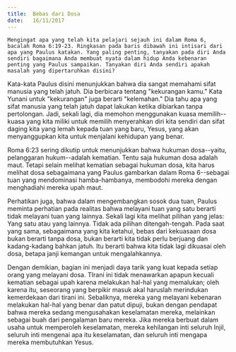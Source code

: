 ```yaml
---
title:  Bebas dari Dosa
date:   16/11/2017
---
```


`Mengingat apa yang telah kita pelajari sejauh ini dalam Roma 6, bacalah Roma 6:19-23. Ringkasan pada baris dibawah ini intisari dari apa yang Paulus katakan. Yang paling penting, tanyakan pada diri Anda sendiri bagaimana Anda membuat nyata dalam hidup Anda kebenaran penting yang Paulus sampaikan. Tanyakan diri Anda sendiri apakah masalah yang dipertaruhkan disini?`

Kata-kata Paulus disini menunjukkan bahwa dia sangat memahami sifat manusia yang telah jatuh. Dia berbicara tentang "kekurangan kamu." Kata Yunani untuk "kekurangan" juga berarti "kelemahan." Dia tahu apa yang sifat manusia yang telah jatuh dapat lakukan ketika dibiarkan tanpa pertolongan. Jadi, sekali lagi, dia memohon menggunakan kuasa memilih--kuasa yang kita miliki untuk memilih menyerahkan diri kita sendiri dan sifat daging kita yang lemah kepada tuan yang baru, Yesus, yang akan menyanggupkan kita untuk menjalani kehidupan yang benar.

Roma 6:23 sering dikutip untuk menunjukkan bahwa hukuman dosa--yaitu, pelanggaran hukum--adalah kematian. Tentu saja hukuman dosa adalah maut. Tetapi selain melihat kematian sebagai hukuman dosa, kita harus melihat dosa sebagaimana yang Paulus gambarkan dalam Roma 6--sebagai tuan yang mendominasi hamba-hambanya, membodohi mereka dengan menghadiahi mereka upah maut.

Perhatikan juga, bahwa dalam mengembangkan sosok dua tuan, Paulus meminta perhatian pada realitas bahwa melayani tuan yang satu berarti tidak melayani tuan yang lainnya. Sekali lagi kita melihat pilihan yang jelas: Yang satu atau yang lainnya. Tidak ada pilihan ditengah-tengah. Pada saat yang sama, sebagaimana yang kita ketahui, bebas dari kekuasaan dosa bukan berarti tanpa dosa, bukan berarti kita tidak perlu berjuang dan kadang-kadang bahkan jatuh. Itu berarti bahwa kita tidak lagi dikuasai oleh dosa, betapa janji kemangan untuk mengalahkannya.

Dengan demikian, bagian ini menjadi daya tarik yang kuat kepada setiap orang yang melayani dosa. TIrani ini tidak menawarkan apapun kecuali kematian sebagai upah karena melakukan hal-hal yang memalukan; oleh karena itu, seseorang yang berpikir masuk akal haruslah merindukan kemerdekaan dari tirani ini. Sebaliknya, mereka yang melayani kebenaran melakukan hal-hal yang benar dan patut dipuji, bukan dengan pendapat bahwa mereka sedang mengusahakan keselamatan mereka, melainkan sebagai buah dari pengalaman baru mereka. Jika mereka berbuat dalam usaha untuk memperoleh keselamatan, mereka kehilangan inti seluruh Injil, seluruh inti mengenai apa itu keselamatan, dan seluruh inti mengapa mereka membutuhkan Yesus.
